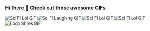 ### Hi there 👋 Check out those awesome GIFs

![Sci Fi Lol GIF](https://media.giphy.com/media/9Vvoj75o3ZsK6TRUqH/giphy.gif)
![Sci Fi Laughing GIF](https://media.giphy.com/media/2A75RyXVzzSI2bx4Gj/giphy.gif)
![Sci Fi Lol GIF](https://media.giphy.com/media/Zx1ZEctOOvxK5VCwwE/giphy.gif)
![Sci Fi Lol GIF](https://media.giphy.com/media/PoGpvcdbg4wulrL7nO/giphy.gif)
![Loop Shrek GIF](https://media.giphy.com/media/MDXomrcGshGso/giphy.gif)

<!--
**nikvitsm/nikvitsm** is a ✨ _special_ ✨ repository because its `README.md` (this file) appears on your GitHub profile.

Here are some ideas to get you started:

- 🔭 I’m currently working on ...
- 🌱 I’m currently learning ...
- 👯 I’m looking to collaborate on ...
- 🤔 I’m looking for help with ...
- 💬 Ask me about ...
- 📫 How to reach me: ...
- 😄 Pronouns: ...
- ⚡ Fun fact: ...
-->
